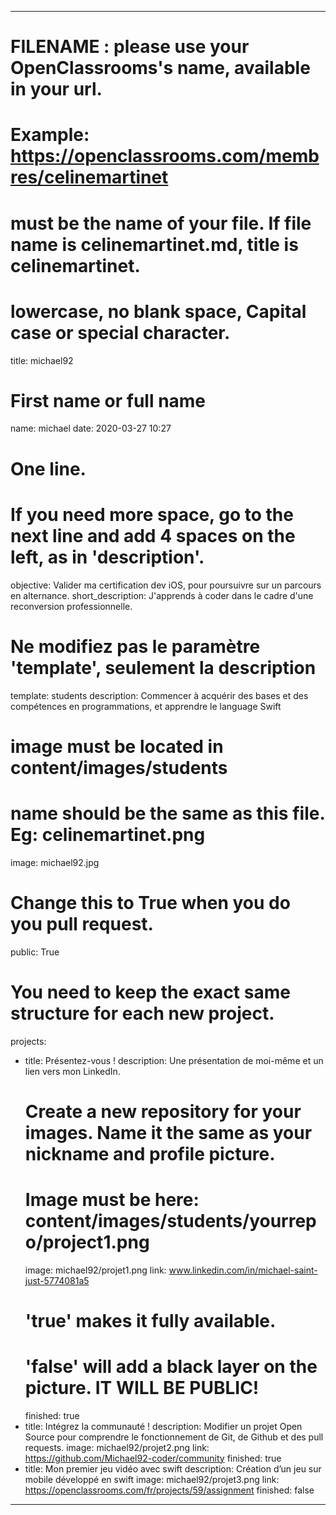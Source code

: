 
---

# FILENAME : please use your OpenClassrooms's name, available in your url.
# Example: https://openclassrooms.com/membres/celinemartinet
# must be the name of your file. If file name is celinemartinet.md, title is celinemartinet.
# lowercase, no blank space, Capital case or special character.
title: michael92

# First name or full name
name: michael
date: 2020-03-27 10:27

# One line.
# If you need more space, go to the next line and add 4 spaces on the left, as in 'description'.
objective: Valider ma certification dev iOS, pour poursuivre sur un parcours en alternance.
short_description: J'apprends à coder dans le cadre d'une reconversion professionnelle.

# Ne modifiez pas le paramètre 'template', seulement la description
template: students
description:
    Commencer à acquérir des bases et des compétences en programmations, et apprendre le language Swift

# image must be located in content/images/students
# name should be the same as this file. Eg: celinemartinet.png
image: michael92.jpg

# Change this to True when you do you pull request.
public: True

# You need to keep the exact same structure for each new project.
projects:
  - title: Présentez-vous !
    description: Une présentation de moi-même et un lien vers mon LinkedIn.
    # Create a new repository for your images. Name it the same as your nickname and profile picture.
    # Image must be here: content/images/students/yourrepo/project1.png
    image: michael92/projet1.png
    link: www.linkedin.com/in/michael-saint-just-5774081a5
    # 'true' makes it fully available.
    # 'false' will add a black layer on the picture. IT WILL BE PUBLIC!
    finished: true
  - title: Intégrez la communauté !
    description: Modifier un projet Open Source pour comprendre le fonctionnement de Git, de Github et des pull requests. 
    image: michael92/projet2.png
    link: https://github.com/Michael92-coder/community
    finished: true
  - title: Mon premier jeu vidéo avec swift
    description: Création d’un jeu sur mobile développé en swift
    image: michael92/projet3.png
    link: https://openclassrooms.com/fr/projects/59/assignment
    finished: false
---
